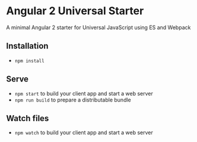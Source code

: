 # Angular 2 Universal Starter

A minimal Angular 2 starter for Universal JavaScript using ES and Webpack

## Installation

* `npm install`

## Serve

* `npm start` to build your client app and start a web server
* `npm run build` to prepare a distributable bundle

## Watch files
* `npm watch` to build your client app and start a web server

